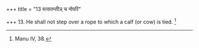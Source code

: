 +++
title = "13 वत्सतन्तीञ् च नोपरि"

+++
13. He shall not step over a rope to which a calf (or cow) is tied. [^5] 


[^5]:  Manu IV, 38.

